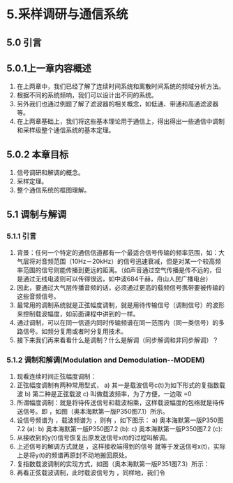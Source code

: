 # 5.采样调研与通信系统
## 5.0 引言
## 5.0.1上一章内容概述
1) 在上两章中，我们已经了解了连续时间系统和离散时间系统的频域分析方法。
2) 根据不同的系统频响，我们可以设计出不同的系统。
3) 另外我们也通过例题了解了滤波器的相关概念，如低通、带通和高通滤波器等。
4) 在上两章基础上，我们将这些基本理论用于通信上，得出得出一些通信中调制和采样级整个通信系统的基本定理。
## 5.0.2 本章目标
1) 信号调研和解调的概念。
2) 采样定理。
3) 整个通信系统的框图理解。
## 5.1 调制与解调
### 5.1.1 引言
1) 背景：任何一个特定的通信信道都有一个最适合信号传输的频率范围，如：大气层将对音频范围（10Hz－20kHz）的信号迅速衰减，但是对某一个较高频率范围的信号则能传播到更远的距离。（如声音通过空气传播是传不远的，但是通过无线电波则可以传得很远，如中波684千赫，舟山人民广播电台）
2) 因此，要通过大气层传播音频的话，必须通过更高的载频信号携带要被传输的这些音频信号。
3)	最常用的调制系统就是正弦幅度调制，就是用待传输信号（调制信号）的波形来控制载波幅度，如前面课程中讲到的一样。
4)	通过调制，可以在同一信道内同时传输频谱在同一范围内（同一类信号）的多路信号。如频分复用或者时分复用技术。
5)	接下来我们再来看看什么是调制？什么是解调（同步解调和非同步解调）？
### 5.1.2 调制和解调(Modulation and Demodulation--MODEM)
1)	现看连续时间正弦幅度调制：
2)	正弦幅度调制有两种常用型式，
a)	其一是载波信号c(t)为如下形式的复指数载波 
b)	第二种是正弦载波 
c)	 叫做载波频率，为了方便，一边取 =0
3)	所谓幅度调制：就是将待传送信号和载波相乘，这样载波幅度的包络就是待传送信号。即 ，如图（奥本海默第一版P350图7.1）所示。
4)	设信号频谱为 ，载波频谱为 ，则有 ，如下图示：
a) 奥本海默第一版P350图7.2 (a):
b) 奥本海默第一版P350图7.2 (b):
c) 奥本海默第一版P350图7.2 (c):
5)	从接收到的y(t)信号恢复出原发送信号x(t)的过程叫解调。
6)	上述信号的解调方式就是 ，这样接收端得到的信号 就等于发送信号x(t)，实际上是将y(t)的频谱再原封不动地搬回原处。
7)	复指数载波调制的实现方式，如图（奥本海默第一版P351图7.3）所示：
8)	再看正弦载波调制，此时载波信号为 ，同样地，我们令 